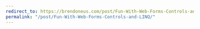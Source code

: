 ```yaml
---
redirect_to: https://brendoneus.com/post/Fun-With-Web-Forms-Controls-and-LINQ/
permalink: "/post/Fun-With-Web-Forms-Controls-and-LINQ/"
---
```

